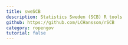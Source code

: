 ```yaml
---
title: sweSCB
description: Statistics Sweden (SCB) R tools
github: https://github.com/LCHansson/rSCB
category: ropengov
tutorial: false
---
```


